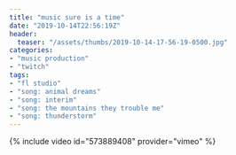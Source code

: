 ```yaml
---
title: "music sure is a time"
date: "2019-10-14T22:56:19Z"
header:
  teaser: "/assets/thumbs/2019-10-14-17-56-19-0500.jpg"
categories:
- "music production"
- "twitch"
tags:
- "fl studio"
- "song: animal dreams"
- "song: interim"
- "song: the mountains they trouble me"
- "song: thunderstorm"
---
```

{% include video id="573889408" provider="vimeo" %}
